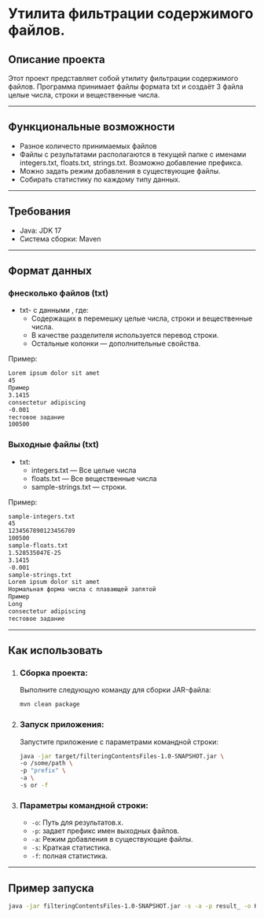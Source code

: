 # Утилита фильтрации содержимого файлов.

## Описание проекта
Этот проект представляет собой утилиту фильтрации содержимого файлов. Программа принимает файлы формата txt и создаёт 3 файла целые числа, строки и вещественные числа.

---
## Функциональные возможности
 - Разное количесто принимаемых файлов
 - Файлы с результатами располагаются в текущей папке с именами integers.txt, floats.txt, strings.txt. Возможно добавление префикса.
 - Можно задать режим добавления в существующие файлы.
 - Собирать статистику по каждому типу данных.

---
## Требования
- Java: JDK 17
- Система сборки: Maven

---

## Формат данных
### фнесколько файлов (txt)
- txt- с данными , где:
    - Содержащих в перемешку целые числа, строки и вещественные числа.
    - В качестве разделителя используется перевод строки.
    - Остальные колонки — дополнительные свойства.

Пример:
```txt
Lorem ipsum dolor sit amet
45
Пример
3.1415
consectetur adipiscing
-0.001
тестовое задание
100500
```

### Выходные файлы (txt)
 - txt:
    - integers.txt — Все целые числа
    - floats.txt — Все вещественные числа
    - sample-strings.txt — строки.


Пример:
```txt
sample-integers.txt
45
1234567890123456789
100500
sample-floats.txt
1.528535047E-25
3.1415
-0.001
sample-strings.txt
Lorem ipsum dolor sit amet
Нормальная форма числа с плавающей запятой
Пример
Long
consectetur adipiscing
тестовое задание
```

---
## Как использовать
1. ### Сборка проекта:
    Выполните следующую команду для сборки JAR-файла:
    ```bash
    mvn clean package
    ```
2. ### Запуск приложения: 
   Запустите приложение с параметрами командной строки:
    ```bash
    java -jar target/filteringContentsFiles-1.0-SNAPSHOT.jar \
    -o /some/path \
    -p "prefix" \
    -a \
    -s or -f
    ```
3. ### Параметры командной строки:
   - `-o`: Путь для результатов.х.
   - `-p`: задает префикс имен выходных файлов.
   - `-a`: Режим добавления в существующие файлы.
   - `-s`: Краткая статистика.
   - `-f`: полная статистика.
   
---
## Пример запуска
```bash 
java -jar filteringContentsFiles-1.0-SNAPSHOT.jar -s -a -p result_ -o H:\JAVA in1.txt
```

